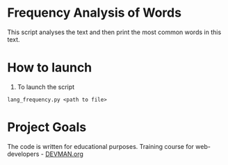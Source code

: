 # Frequency Analysis of Words

This script analyses the text and then print the most common words in this text.

# How to launch

1) To launch the script
```
lang_frequency.py <path to file>
```

# Project Goals

The code is written for educational purposes. Training course for web-developers - [DEVMAN.org](https://devman.org)
